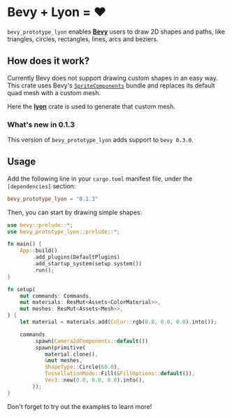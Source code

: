 # Bevy + Lyon = ❤

`bevy_prototype_lyon` enables [**Bevy**](https://bevyengine.org) users to draw 2D shapes and paths, like triangles, circles, rectangles, lines, arcs and beziers.

## How does it work?

Currently Bevy does not support drawing custom shapes in an easy way. This crate uses Bevy's [`SpriteComponents`](https://docs.rs/bevy/0.1.3/bevy/prelude/struct.SpriteComponents.html) bundle and replaces its default quad mesh with a custom mesh.

Here the [**lyon**](https://docs.rs/lyon/0.16.0/lyon/) crate is used to generate that custom mesh.

### What's new in 0.1.3

This version of `bevy_prototype_lyon` adds support to `bevy 0.3.0`.

## Usage

Add the following line in your `cargo.toml` manifest file, under the `[dependencies]` section:

```TOML
bevy_prototype_lyon = "0.1.3"
```

Then, you can start by drawing simple shapes:

```rust
use bevy::prelude::*;
use bevy_prototype_lyon::prelude::*;

fn main() {
    App::build()
        .add_plugins(DefaultPlugins)
        .add_startup_system(setup.system())
        .run();
}

fn setup(
    mut commands: Commands,
    mut materials: ResMut<Assets<ColorMaterial>>,
    mut meshes: ResMut<Assets<Mesh>>,
) {
    let material = materials.add(Color::rgb(0.8, 0.0, 0.0).into());

    commands
        .spawn(Camera2dComponents::default())
        .spawn(primitive(
            material.clone(),
            &mut meshes,
            ShapeType::Circle(60.0),
            TessellationMode::Fill(&FillOptions::default()),
            Vec3::new(0.0, 0.0, 0.0).into(),
        ));
}
```

Don't forget to try out the examples to learn more!
